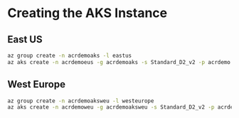 # Creating the AKS Instance

## East US
```sh
az group create -n acrdemoaks -l eastus
az aks create -n acrdemoeus -g acrdemoaks -s Standard_D2_v2 -p acrdemo -k 1.9.6 
```
## West Europe
```sh
az group create -n acrdemoaksweu -l westeurope
az aks create -n acrdemoweu -g acrdemoaksweu -s Standard_D2_v2 -p acrdemo -k 1.9.6 
```